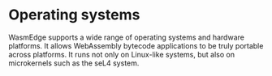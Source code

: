 # Operating systems

WasmEdge supports a wide range of operating systems and hardware platforms.
It allows WebAssembly bytecode applications to be truly portable
across platforms.
It runs not only on Linux-like systems, but also on microkernels such as the seL4 system.

